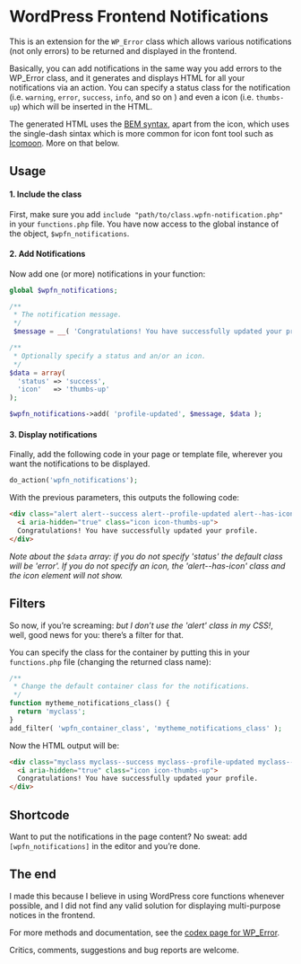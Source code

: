 # WordPress Frontend Notifications

This is an extension for the `WP_Error` class which allows various notifications (not only errors) to be returned and displayed in the frontend.

Basically, you can add notifications in the same way you add errors to the WP_Error class, and it generates and displays HTML for all your notifications via an action. You can specify a status class for the notification (i.e. `warning`, `error`, `success`, `info`, and so on ) and even a icon (i.e. `thumbs-up`) which will be inserted in the HTML.

The generated HTML uses the [BEM syntax](https://bem.info/), apart from the icon, which uses the single-dash sintax which is more common for icon font tool such as [Icomoon](https://icomoon.io/app/). More on that below.

## Usage

#### 1. Include the class

First, make sure you add `include "path/to/class.wpfn-notification.php"` in your `functions.php` file. You have now access to the global instance of the object, `$wpfn_notifications`.

#### 2. Add Notifications

Now add one (or more) notifications in your function:

```php
global $wpfn_notifications;

/**
 * The notification message.
 */
 $message = __( 'Congratulations! You have successfully updated your profile.', 'your-textdomain' );

/**
 * Optionally specify a status and an/or an icon.
 */
$data = array(
  'status' => 'success',
  'icon'   => 'thumbs-up'
);

$wpfn_notifications->add( 'profile-updated', $message, $data );
```

#### 3. Display notifications

Finally, add the following code in your page or template file, wherever you want the notifications to be displayed.

```php
do_action('wpfn_notifications');
```

With the previous parameters, this outputs the following code:
```html
<div class="alert alert--success alert--profile-updated alert--has-icon">
  <i aria-hidden="true" class="icon icon-thumbs-up">
  Congratulations! You have successfully updated your profile.
</div>
```

*Note about the `$data` array: if you do not specify 'status' the default class will be 'error'. If you do not specify an icon, the 'alert--has-icon' class and the icon element will not show.*

## Filters

So now, if you’re screaming: *but I don’t use the 'alert' class in my CSS!*, well, good news for you: there’s a filter for that.

You can specify the class for the container by putting this in your `functions.php` file (changing the returned class name):


```php
/**
 * Change the default container class for the notifications.
 */
function mytheme_notifications_class() {
  return 'myclass';
}
add_filter( 'wpfn_container_class', 'mytheme_notifications_class' );
```

Now the HTML output will be:

```html
<div class="myclass myclass--success myclass--profile-updated myclass--has-icon">
  <i aria-hidden="true" class="icon icon-thumbs-up">
  Congratulations! You have successfully updated your profile.
</div>
```

## Shortcode

Want to put the notifications in the page content? No sweat: add `[wpfn_notifications]` in the editor and you’re done.

## The end

I made this because I believe in using WordPress core functions whenever possible, and I did not find any valid solution for displaying multi-purpose notices in the frontend.

For more methods and documentation, see the [codex page for WP_Error](http://codex.wordpress.org/Class_Reference/WP_Error).

Critics, comments, suggestions and bug reports are welcome.